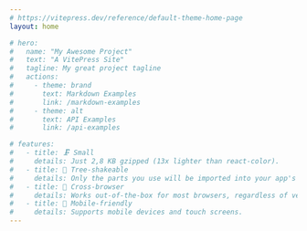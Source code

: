 ```yaml
---
# https://vitepress.dev/reference/default-theme-home-page
layout: home

# hero:
#   name: "My Awesome Project"
#   text: "A VitePress Site"
#   tagline: My great project tagline
#   actions:
#     - theme: brand
#       text: Markdown Examples
#       link: /markdown-examples
#     - theme: alt
#       text: API Examples
#       link: /api-examples

# features:
#   - title: 🗜 Small
#     details: Just 2,8 KB gzipped (13x lighter than react-color).
#   - title: 🌳 Tree-shakeable
#     details: Only the parts you use will be imported into your app's bundle.
#   - title: 👫 Cross-browser
#     details: Works out-of-the-box for most browsers, regardless of version.
#   - title: 📲 Mobile-friendly
#     details: Supports mobile devices and touch screens.
---
```

<!-- 🗜 Small: Just 2,8 KB gzipped (13x lighter than react-color).
🌳 Tree-shakeable: Only the parts you use will be imported into your app's bundle.
🚀 Fast: Built with hooks and functional components only.
🛡 Bulletproof: Written in strict TypeScript and has 100% test coverage.
🗂 Typed: Ships with types included
😍 Simple: The interface is straightforward and easy to use.
👫 Cross-browser: Works out-of-the-box for most browsers, regardless of version.
📲 Mobile-friendly: Supports mobile devices and touch screens.
💬 Accessible: Follows the WAI-ARIA guidelines to support users of assistive technologies.
💨 No dependencies -->
<script setup>
  import Home from './.vitepress/components/Home.vue'

  // title: string
  // details: string

</script>

<Home></Home>